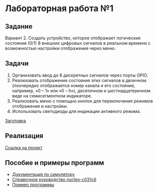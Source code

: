 # Лабораторная работа №1

## Задание

Вариант 2. Создать устройство, которое отображает логические состояния (0/1) 8 внешних цифровых сигналов в реальном времени с возможностью настройки отображения через меню.

## Задачи

1. Организовать ввод до 8 дискретных сигналов через порты GPIO.
2. Реализовать отображение состояния этих сигналов в двоичном (поочередно отображается номер канала и его состояние, например,
«0 – 1» или «0 – h»), десятичном и шестнадцатеричном виде на семисегментном индикаторе.
3. Реализовать меню с помощью кнопок для переключения режимов отображения и настройки.
4. Использовать светодиоды для индикации активного режима.

[Заготовка](https://wokwi.com/projects/441511017670364161)

## Реализация

[Ссылка на проект](https://wokwi.com/projects/442802591388849153)

## Пособие и примеры программ

- [Документация по симулятору](https://docs.wokwi.com/)
- [Справочное руководство nucleo-c031c6](https://www.st.com/resource/en/reference_manual/rm0091-stm32f0x1stm32f0x2stm32f0x8-advanced-armbased-32bit-mcusstmicroelectronics.pdf)
- [Пример программы](https://wokwi.com/projects/441248357913176065)
